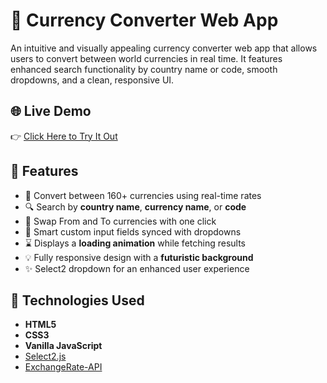 # 💱 Currency Converter Web App

An intuitive and visually appealing currency converter web app that allows users to convert between world currencies in real time. It features enhanced search functionality by country name or code, smooth dropdowns, and a clean, responsive UI.


## 🌐 Live Demo

👉 [Click Here to Try It Out](https://uday-99.github.io/Currency-Converter/)  


## 🌟 Features

- 🔄 Convert between 160+ currencies using real-time rates
- 🔍 Search by **country name**, **currency name**, or **code**
- 🔁 Swap From and To currencies with one click
- 🧠 Smart custom input fields synced with dropdowns
- ⌛ Displays a **loading animation** while fetching results
- 💡 Fully responsive design with a **futuristic background**
- ✨ Select2 dropdown for an enhanced user experience


## 🧰 Technologies Used

- **HTML5**
- **CSS3**
- **Vanilla JavaScript**
- [Select2.js](https://select2.org/)
- [ExchangeRate-API](https://www.exchangerate-api.com/)



